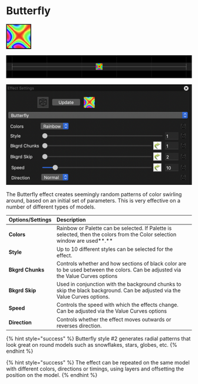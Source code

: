 # Butterfly

![Icon](../../.gitbook/assets/image%20%28221%29.png)

![Sequencer Grid](../../.gitbook/assets/image%20%28230%29.png)

![](../../.gitbook/assets/image%20%28647%29.png)

The Butterfly effect creates seemingly random patterns of color swirling around, based on an initial set of parameters.  This is very effective on a number of different types of models.

| **Options/Settings** | **Description** |
| :--- | :--- |
| **Colors** | Rainbow or Palette can be selected.  If Palette is selected, then the colors from the Color selection window are used**.** |
| **Style** | Up to 10 different styles can be selected for the effect. |
| **Bkgrd Chunks** | Controls whether and how sections of black color are to be used between the colors.  Can be adjusted via the Value Curves options |
| **Bkgrd Skip** | Used in conjunction with the background chunks to skip the black background.  Can be adjusted via the Value Curves options. |
| **Speed** | Controls the speed with which the effects change.  Can be adjusted via the Value Curves options |
| **Direction** | Controls whether the effect moves outwards or reverses direction. |

{% hint style="success" %}
Butterfly style \#2 generates radial patterns that look great on round models such as snowflakes, stars, globes, etc.
{% endhint %}

{% hint style="success" %}
The effect can be repeated on the same model with different colors, directions or timings, using layers and offsetting the position on the model.
{% endhint %}

